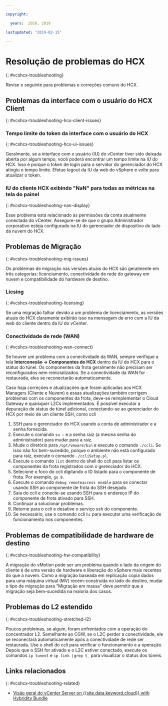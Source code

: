 ```yaml
---

copyright:

  years:  2016, 2019

lastupdated: "2019-02-15"

---
```


# Resolução de problemas do HCX
{: #vcshcx-troubleshooting}

Revise o seguinte para problemas e correções comuns do HCX.

## Problemas da interface com o usuário do HCX Client
{: #vcshcx-troubleshooting-hcx-client-issues}

### Tempo limite do token da interface com o usuário do HCX
{: #vcshcx-troubleshooting-hcx-ui-issues}

Geralmente, se a interface com o usuário (IU) do vCenter tiver sido deixada aberta por algum tempo, você poderá encontrar um tempo limite na IU do HCX. Isso é porque o token de login para o servidor do gerenciador do HCX atingiu o tempo limite. Efetue logout da IU da web do vSphere e volte para atualizar o token.

### IU do cliente HCX exibindo "NaN" para todas as métricas na tela do painel
{: #vcshcx-troubleshooting-nan-display}

Esse problema está relacionado às permissões da conta atualmente conectada do vCenter. Assegure-se de que o grupo Administrador corporativo esteja configurado na IU do gerenciador de dispositivo do lado da nuvem do HCX.

## Problemas de Migração
{: #vcshcx-troubleshooting-mig-issues}

Os problemas de migração nas versões atuais do HCX são geralmente em três categorias: licenciamento, conectividade de rede do gateway em nuvem e compatibilidade do hardware de destino.

### Licsing
{: #vcshcx-troubleshooting-licensing}

Se uma migração falhar devido a um problema de licenciamento, as versões atuais do HCX claramente exibirão isso na mensagem de erro com a IU da web do cliente dentro da IU do vCenter.

### Conectividade de rede (WAN)
{: #vcshcx-troubleshooting-wan-connect}

Se houver um problema com a conectividade da WAN, sempre verifique a tela **Interconexão -> Componentes do HCX**
dentro da IU do HCX para o status do túnel. Os componentes da frota geralmente não precisam ser reconfigurados nem reinicializados. Se a conectividade da WAN for restaurada, eles se reconectarão automaticamente.

Caso haja correções e atualizações que foram aplicadas aos HCX Managers (Cliente e Nuvem) e essas atualizações também corrigem problemas com os componentes da frota, deve-se reimplementar o Cloud Gateway e quaisquer L2Cs implementados. É possível executar a depuração de status de túnel adicional, conectando-se ao gerenciador do HCX por meio de um cliente SSH, como ccli  

1. SSH para o gerenciador do HCX usando a conta de administrador e a senha fornecida.
2. Execute o comando `su –` e a senha raiz (a mesma senha do administrador) para mudar para a raiz.
3. Mude o diretório para `/opt/vmware/bin` e execute o comando `./ccli`. Se isso não for bem-sucedido, porque o ambiente não está configurado para raiz, execute o comando `./ccliSetup.pl`.
4. Execute o comando `list` dentro do shell do ccli para listar os componentes da frota registrados com o gerenciador do HCX.
5. Selecione o foco do ccli digitando o ID listado para o componente de frota. Por exemplo,  ` go 8 `.
6. Execute o comando `debug remoteaccess enable` para se conectar usando SSH ao componente de frota do SSH desejado.
7. Saia do ccli e conecte-se usando SSH para o endereço IP do componente de frota ativado para SSH.
9. Continuar a solucionar problemas.
10. Retorne para o ccli e desative o serviço ssh do componente.
11. Se necessário, use o comando ccli `hc` para executar uma verificação de funcionamento nos componentes.

## Problemas de compatibilidade de hardware de destino
{: #vcshcx-troubleshooting-hw-compatibility}

A migração do vMotion pode ser um problema quando o lado da origem do cliente é de uma versão de hardware e liberação do vSphere mais recentes do que a nuvem. Como a migração baseada em replicação copia dados para uma máquina virtual (MV) recém-construída no lado do destino, mudar o tipo de migração para "Migração em massa" deve permitir que a migração seja bem-sucedida na maioria dos casos.

## Problemas do L2 estendido
{: #vcshcx-troubleshooting-stretched-l2}

Poucos problemas, se algum, foram enfrentados com a operação do concentrador L2. Semelhante ao CGW, se o L2C perder a conectividade, ele se reconectará automaticamente após a conectividade de rede ser restaurada. Use o shell do ccli para verificar o funcionamento e a operação. Depois que o SSH for ativado e o L2C estiver conectado, execute os comandos `ip tunnel` e `ip link |grep t_` para visualizar o status dos túneis.

## Links relacionados
{: #vcshcx-troubleshooting-related}

* [Visão geral do vCenter Server on {{site.data.keyword.cloud}} with Hybridity Bundle](/docs/services/vmwaresolutions/archiref/vcs?topic=vmware-solutions-vcs-hybridity-intro)   
